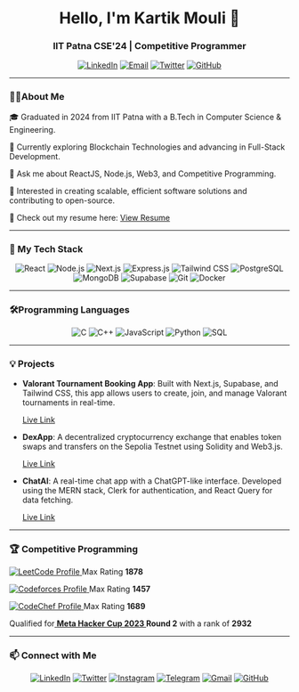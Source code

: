 <h1 align="center">Hello, I'm Kartik Mouli 👋</h1>
<h3 align="center"> IIT Patna CSE'24 | Competitive Programmer</h3>
<p align="center">
  <a href="https://linkedin.com/in/kartik-mouli" target="_blank"><img src="https://img.shields.io/badge/LinkedIn-30302f?style=flat&logo=linkedin" alt="LinkedIn"></a>
  <a href="mailto:kartikmouli156@gmail.com"><img src="https://img.shields.io/badge/Email-30302f?style=flat&logo=gmail&logoColor=red" alt="Email"></a>
  <a href="https://twitter.com/kartikmouli" target="_blank"><img src="https://img.shields.io/badge/Twitter-30302f?style=flat&logo=twitter" alt="Twitter"></a>
  <a href="https://github.com/KartikMouli" target="_blank"><img src="https://img.shields.io/badge/GitHub-30302f?style=flat&logo=github" alt="GitHub"></a>
</p>

<hr>

<h3> 👨‍💻About Me</h3>

🎓 Graduated in 2024 from IIT Patna with a B.Tech in Computer Science & Engineering.

🌱 Currently exploring Blockchain Technologies and advancing in Full-Stack Development.

💬 Ask me about ReactJS, Node.js, Web3, and Competitive Programming.

🎯 Interested in creating scalable, efficient software solutions and contributing to open-source.

📝 Check out my resume here: [View Resume](https://drive.google.com/file/d/16ebey3K6tIWcpgVi0Gc7zI3mYVpgdHxR/view?usp=sharing)


<hr>

 <h3>🚀 My Tech Stack</h3>

<p align="center">
  <img src="https://img.shields.io/badge/ReactJS-20232A?style=for-the-badge&logo=react&logoColor=61DAFB" alt="React" />
  <img src="https://img.shields.io/badge/Node.js-339933?style=for-the-badge&logo=node-dot-js&logoColor=white" alt="Node.js" />
  <img src="https://img.shields.io/badge/Next.js-000000?style=for-the-badge&logo=nextdotjs&logoColor=white" alt="Next.js" />
  <img src="https://img.shields.io/badge/Express.js-404D59?style=for-the-badge" alt="Express.js" />
  <img src="https://img.shields.io/badge/TailwindCSS-38B2AC?style=for-the-badge&logo=tailwind-css&logoColor=white" alt="Tailwind CSS" />
  <img src="https://img.shields.io/badge/PostgreSQL-316192?style=for-the-badge&logo=postgresql&logoColor=white" alt="PostgreSQL" />
  <img src="https://img.shields.io/badge/MongoDB-4EA94B?style=for-the-badge&logo=mongodb&logoColor=white" alt="MongoDB" />
  <img src="https://img.shields.io/badge/Supabase-3ECF8E?style=for-the-badge&logo=supabase&logoColor=white" alt="Supabase" />
  <img src="https://img.shields.io/badge/Git-F05032?style=for-the-badge&logo=git&logoColor=white" alt="Git" />
  <img src="https://img.shields.io/badge/Docker-2496ED?style=for-the-badge&logo=docker&logoColor=white" alt="Docker" />
</p>

<hr>

<h3> 🛠️Programming Languages</h3>

<p align="center">
  <img src="https://img.shields.io/badge/C-00599C?style=for-the-badge&logo=c&logoColor=white" alt="C" />
  <img src="https://img.shields.io/badge/C++-00599C?style=for-the-badge&logo=cplusplus&logoColor=white" alt="C++" />
  <img src="https://img.shields.io/badge/JavaScript-F7DF1E?style=for-the-badge&logo=javascript&logoColor=black" alt="JavaScript" />
  <img src="https://img.shields.io/badge/Python-3776AB?style=for-the-badge&logo=python&logoColor=white" alt="Python" />
  <img src="https://img.shields.io/badge/SQL-336791?style=for-the-badge&logo=postgresql&logoColor=white" alt="SQL" />
</p>


<hr>

<h3>💡 Projects</h3>

- **Valorant Tournament Booking App**: Built with Next.js, Supabase, and Tailwind CSS, this app allows users to create, join, and manage Valorant tournaments in real-time.
  
  [Live Link](https://valoarena.vercel.app/)
- **DexApp**: A decentralized cryptocurrency exchange that enables token swaps and transfers on the Sepolia Testnet using Solidity and Web3.js.

  [Live Link](https://dexapp-bc.vercel.app/)
- **ChatAI**: A real-time chat app with a ChatGPT-like interface. Developed using the MERN stack, Clerk for authentication, and React Query for data fetching.
  
  [Live Link](https://chat-ai-mu-dun.vercel.app/)


<hr>

 <h3>🏆 Competitive Programming</h3>

<p>
  <a href="https://leetcode.com/monchi02" target="_blank">
    <img src="https://img.shields.io/badge/LeetCode-FFA116?style=flat&logo=leetcode&logoColor=white" alt="LeetCode Profile" />
  </a> Max Rating <strong>1878</strong>
</p>
<p>
  <a href="https://codeforces.com/profile/monchi_02" target="_blank">
    <img src="https://img.shields.io/badge/Codeforces-1F8ACB?style=flat&logo=codeforces&logoColor=white" alt="Codeforces Profile" />
  </a> Max Rating <strong>1457</strong>
</p>
<p>
  <a href="https://www.codechef.com/users/monchi_02" target="_blank">
    <img src="https://img.shields.io/badge/CodeChef-BF40BF?style=flat&logo=codechef&logoColor=white" alt="CodeChef Profile" />
  </a> Max Rating <strong>1689</strong>
</p>
<p>
 Qualified for<a href="https://www.facebook.com/codingcompetitions/hacker-cup/2023/certificate/630261065889865"> <strong>Meta Hacker Cup 2023 </a>Round 2</strong> with a rank of <strong>2932</strong>
</p> 



<hr>

<h3>📫 Connect with Me</h3>

<p align="center">
  <a href="https://linkedin.com/in/kartik-mouli" target="_blank"><img src="https://img.shields.io/badge/LinkedIn-0A66C2?style=for-the-badge&logo=linkedin&logoColor=white" alt="LinkedIn" /></a>
  <a href="https://twitter.com/kartikmouli" target="_blank"><img src="https://img.shields.io/badge/Twitter-1DA1F2?style=for-the-badge&logo=twitter&logoColor=white" alt="Twitter" /></a>
  <a href="https://instagram.com/kartikmouli" target="_blank"><img src="https://img.shields.io/badge/Instagram-E4405F?style=for-the-badge&logo=instagram&logoColor=white" alt="Instagram" /></a>
  <a href="https://t.me/kartikmouli" target="_blank"><img src="https://img.shields.io/badge/Telegram-26A6D6?style=for-the-badge&logo=telegram&logoColor=white" alt="Telegram" /></a>
  <a href="mailto:kartikmouli156@gmail.com"><img src="https://img.shields.io/badge/Email-D14836?style=for-the-badge&logo=gmail&logoColor=white" alt="Gmail" /></a>
  <a href="https://github.com/KartikMouli" target="_blank"><img src="https://img.shields.io/badge/GitHub-181717?style=for-the-badge&logo=github&logoColor=white" alt="GitHub" /></a>
</p>
